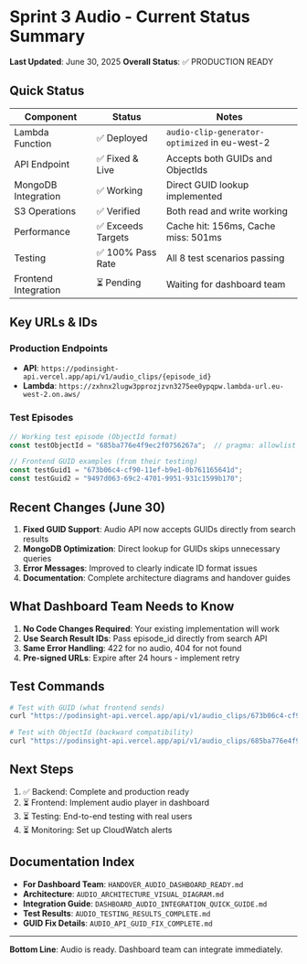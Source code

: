 # Sprint 3 Audio - Current Status Summary

**Last Updated**: June 30, 2025
**Overall Status**: ✅ PRODUCTION READY

## Quick Status

| Component | Status | Notes |
|-----------|--------|-------|
| Lambda Function | ✅ Deployed | `audio-clip-generator-optimized` in eu-west-2 |
| API Endpoint | ✅ Fixed & Live | Accepts both GUIDs and ObjectIds |
| MongoDB Integration | ✅ Working | Direct GUID lookup implemented |
| S3 Operations | ✅ Verified | Both read and write working |
| Performance | ✅ Exceeds Targets | Cache hit: 156ms, Cache miss: 501ms |
| Testing | ✅ 100% Pass Rate | All 8 test scenarios passing |
| Frontend Integration | ⏳ Pending | Waiting for dashboard team |

## Key URLs & IDs

### Production Endpoints
- **API**: `https://podinsight-api.vercel.app/api/v1/audio_clips/{episode_id}`
- **Lambda**: `https://zxhnx2lugw3pprozjzvn3275ee0ypqpw.lambda-url.eu-west-2.on.aws/`

### Test Episodes
```javascript
// Working test episode (ObjectId format)
const testObjectId = "685ba776e4f9ec2f0756267a";  // pragma: allowlist secret

// Frontend GUID examples (from their testing)
const testGuid1 = "673b06c4-cf90-11ef-b9e1-0b761165641d";
const testGuid2 = "9497d063-69c2-4701-9951-931c1599b170";
```

## Recent Changes (June 30)

1. **Fixed GUID Support**: Audio API now accepts GUIDs directly from search results
2. **MongoDB Optimization**: Direct lookup for GUIDs skips unnecessary queries
3. **Error Messages**: Improved to clearly indicate ID format issues
4. **Documentation**: Complete architecture diagrams and handover guides

## What Dashboard Team Needs to Know

1. **No Code Changes Required**: Your existing implementation will work
2. **Use Search Result IDs**: Pass episode_id directly from search API
3. **Same Error Handling**: 422 for no audio, 404 for not found
4. **Pre-signed URLs**: Expire after 24 hours - implement retry

## Test Commands

```bash
# Test with GUID (what frontend sends)
curl "https://podinsight-api.vercel.app/api/v1/audio_clips/673b06c4-cf90-11ef-b9e1-0b761165641d?start_time_ms=556789"

# Test with ObjectId (backward compatibility)
curl "https://podinsight-api.vercel.app/api/v1/audio_clips/685ba776e4f9ec2f0756267a?start_time_ms=30000"
```

## Next Steps

1. ✅ Backend: Complete and production ready
2. ⏳ Frontend: Implement audio player in dashboard
3. ⏳ Testing: End-to-end testing with real users
4. ⏳ Monitoring: Set up CloudWatch alerts

## Documentation Index

- **For Dashboard Team**: `HANDOVER_AUDIO_DASHBOARD_READY.md`
- **Architecture**: `AUDIO_ARCHITECTURE_VISUAL_DIAGRAM.md`
- **Integration Guide**: `DASHBOARD_AUDIO_INTEGRATION_QUICK_GUIDE.md`
- **Test Results**: `AUDIO_TESTING_RESULTS_COMPLETE.md`
- **GUID Fix Details**: `AUDIO_API_GUID_FIX_COMPLETE.md`

---

**Bottom Line**: Audio is ready. Dashboard team can integrate immediately.
